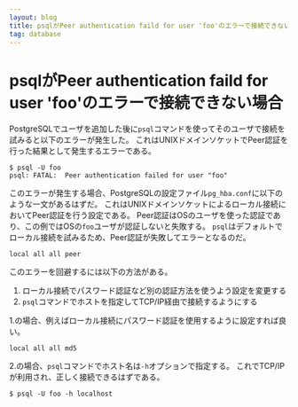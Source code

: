 ```yaml
---
layout: blog
title: psqlがPeer authentication faild for user 'foo'のエラーで接続できない場合
tag: database
---
```


# psqlがPeer authentication faild for user 'foo'のエラーで接続できない場合

PostgreSQLでユーザを追加した後に`psql`コマンドを使ってそのユーザで接続を試みると以下のエラーが発生した。
これはUNIXドメインソケットでPeer認証を行った結果として発生するエラーである。

~~~~
$ psql -U foo
psql: FATAL:  Peer authentication failed for user "foo"
~~~~

このエラーが発生する場合、PostgreSQLの設定ファイル`pg_hba.conf`に以下のような一文があるはずだ。
これはUNIXドメインソケットによるローカル接続においてPeer認証を行う設定である。
Peer認証はOSのユーザを使った認証であり、この例ではOSの`foo`ユーザが認証しないと失敗する。
`psql`はデフォルトでローカル接続を試みるため、Peer認証が失敗してエラーとなるのだ。

~~~~
local all all peer
~~~~

このエラーを回避するには以下の方法がある。

1. ローカル接続でパスワード認証など別の認証方法を使うよう設定を変更する
2. `psql`コマンドでホストを指定してTCP/IP経由で接続するようにする

1.の場合、例えばローカル接続にパスワード認証を使用するように設定すれば良い。

~~~~
local all all md5
~~~~

2.の場合、`psql`コマンドでホスト名は`-h`オプションで指定する。
これでTCP/IPが利用され、正しく接続できるはずである。

~~~~
$ psql -U foo -h localhost
~~~~
